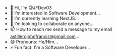 - 👋 Hi, I’m @JFDev03
- 👀 I’m interested in Software Development...
- 🌱 I’m currently learning NextJS...
- 💞️ I’m looking to collaborate on anyone...
- 📫 How to reach me send a message to my email astillerojohnfrancis@gmail.com...
- 😄 Pronouns: He/Him...
- ⚡ Fun fact: I'm a Software Developer...

<!---
JFDev03/JFDev03 is a ✨ special ✨ repository because its `README.md` (this file) appears on your GitHub profile.
You can click the Preview link to take a look at your changes.
--->
